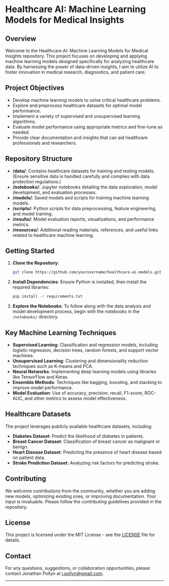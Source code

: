 # Healthcare AI: Machine Learning Models for Medical Insights

## Overview

Welcome to the Healthcare AI: Machine Learning Models for Medical Insights repository. This project focuses on developing and applying machine learning models designed specifically for analyzing healthcare data. By harnessing the power of data-driven insights, I aim to utilize AI to foster innovation in medical research, diagnostics, and patient care.

## Project Objectives

- Develop machine learning models to solve critical healthcare problems.
- Explore and preprocess healthcare datasets for optimal model performance.
- Implement a variety of supervised and unsupervised learning algorithms.
- Evaluate model performance using appropriate metrics and fine-tune as needed.
- Provide clear documentation and insights that can aid healthcare professionals and researchers.

## Repository Structure

- **/data/**: Contains healthcare datasets for training and testing models. (Ensure sensitive data is handled carefully and complies with data protection regulations.)
- **/notebooks/**: Jupyter notebooks detailing the data exploration, model development, and evaluation processes.
- **/models/**: Saved models and scripts for training machine learning models.
- **/scripts/**: Python scripts for data preprocessing, feature engineering, and model training.
- **/results/**: Model evaluation reports, visualizations, and performance metrics.
- **/resources/**: Additional reading materials, references, and useful links related to healthcare machine learning.

## Getting Started

1. **Clone the Repository**:
    ```bash
    git clone https://github.com/yourusername/healthcare-ai-models.git
    ```

2. **Install Dependencies**:
    Ensure Python is installed, then install the required libraries:
    ```bash
    pip install -r requirements.txt
    ```

3. **Explore the Notebooks**:
    To follow along with the data analysis and model development process, begin with the notebooks in the `/notebooks/` directory.

## Key Machine Learning Techniques

- **Supervised Learning**: Classification and regression models, including logistic regression, decision trees, random forests, and support vector machines.
- **Unsupervised Learning**: Clustering and dimensionality reduction techniques such as K-means and PCA.
- **Neural Networks**: Implementing deep learning models using libraries like TensorFlow and Keras.
- **Ensemble Methods**: Techniques like bagging, boosting, and stacking to improve model performance.
- **Model Evaluation**: Use of accuracy, precision, recall, F1-score, ROC-AUC, and other metrics to assess model effectiveness.

## Healthcare Datasets

The project leverages publicly available healthcare datasets, including:
- **Diabetes Dataset**: Predict the likelihood of diabetes in patients.
- **Breast Cancer Dataset**: Classification of breast cancer as malignant or benign.
- **Heart Disease Dataset**: Predicting the presence of heart disease based on patient data.
- **Stroke Prediction Dataset**: Analyzing risk factors for predicting stroke.

## Contributing

We welcome contributions from the community, whether you are adding new models, optimizing existing ones, or improving documentation. Your input is invaluable. Please follow the contributing guidelines provided in the repository.

## License

This project is licensed under the MIT License - see the [LICENSE](LICENSE) file for details.

## Contact

For any questions, suggestions, or collaboration opportunities, please contact Jonathan Pollyn at j.pollyn@gmail.com.

---

